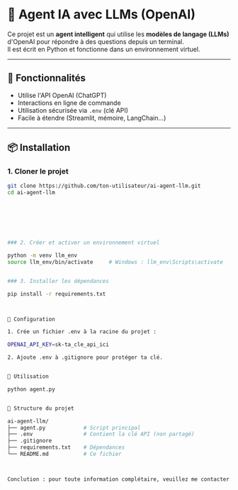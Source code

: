 # 🧠 Agent IA avec LLMs (OpenAI)

Ce projet est un **agent intelligent** qui utilise les **modèles de langage (LLMs)** d'OpenAI pour répondre à des questions depuis un terminal.  
Il est écrit en Python et fonctionne dans un environnement virtuel.

---

## 🚀 Fonctionnalités

- Utilise l'API OpenAI (ChatGPT)
- Interactions en ligne de commande
- Utilisation sécurisée via `.env` (clé API)
- Facile à étendre (Streamlit, mémoire, LangChain...)

---

## 📦 Installation

### 1. Cloner le projet

```bash
git clone https://github.com/ton-utilisateur/ai-agent-llm.git
cd ai-agent-llm







### 2. Créer et activer un environnement virtuel

python -m venv llm_env
source llm_env/bin/activate     # Windows : llm_env\Scripts\activate


### 3. Installer les dépendances

pip install -r requirements.txt



🔐 Configuration

1. Crée un fichier .env à la racine du projet :

OPENAI_API_KEY=sk-ta_cle_api_ici

2. Ajoute .env à .gitignore pour protéger ta clé.


🧪 Utilisation

python agent.py


📁 Structure du projet

ai-agent-llm/
├── agent.py            # Script principal
├── .env                # Contient la clé API (non partagé)
├── .gitignore
├── requirements.txt    # Dépendances
└── README.md           # Ce fichier



Conclution : pour toute information complétaire, veuillez me contacter.